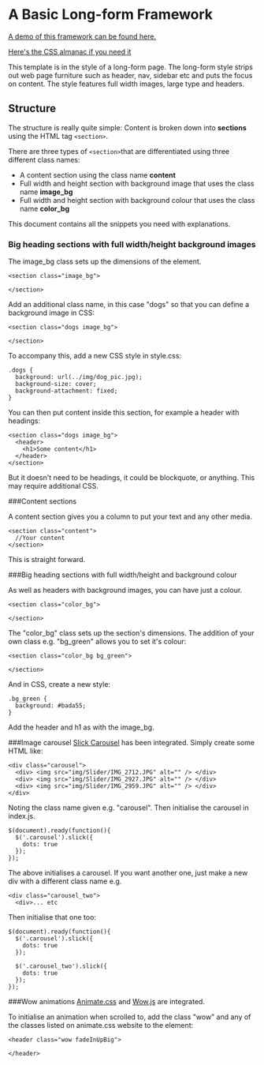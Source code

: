 
# A Basic Long-form Framework

[A demo of this framework can be found here.](https://haddersbadders.github.io/basic-longform-template/)

[Here's the CSS almanac if you need it](https://css-tricks.com/almanac/properties/)

This template is in the style of a long-form page. The long-form style strips out web page furniture such as header, nav, sidebar etc and puts the focus on content. The style features full width images, large type and headers.

## Structure

The structure is really quite simple: Content is broken down into **sections** using the HTML tag ```<section>```.

There are three types of ```<section>```that are differentiated using three different class names:

- A content section using the class name **content**
- Full width and height section with background image that uses the class name **image_bg**
- Full width and height section with background colour that uses the class name **color_bg**

This document contains all the snippets you need with explanations.

### Big heading sections with full width/height background images

The image_bg class sets up the dimensions of the element.

```
<section class="image_bg">

</section>
```

Add an additional class name, in this case "dogs" so that you can define a background image in CSS:

```
<section class="dogs image_bg">

</section>
```
To accompany this, add a new CSS style in style.css:

```
.dogs {
  background: url(../img/dog_pic.jpg);
  background-size: cover;
  background-attachment: fixed;
}
```

You can then put content inside this section, for example a header with headings:
```
<section class="dogs image_bg">
  <header>
    <h1>Some content</h1>
  </header>
</section>
```

But it doesn't need to be headings, it could be blockquote, or anything. This may require additional CSS.

###Content sections

A content section gives you a column to put your text and any other media.

```
<section class="content">
  //Your content
</section>
```

This is straight forward.

###Big heading sections with full width/height and background colour

As well as headers with background images, you can have just a colour.

```
<section class="color_bg">

</section>
```
The "color_bg" class sets up the section's dimensions. The addition of your own class e.g. "bg_green" allows you to set it's colour:
```
<section class="color_bg bg_green">

</section>
```
And in CSS, create a new style:
```
.bg_green {
  background: #bada55;
}
```
Add the header and h1 as with the image_bg.



###Image carousel
[Slick Carousel](http://kenwheeler.github.io/slick/) has been integrated. Simply create some HTML like:

```
<div class="carousel">
  <div> <img src="img/Slider/IMG_2712.JPG" alt="" /> </div>
  <div> <img src="img/Slider/IMG_2927.JPG" alt="" /> </div>
  <div> <img src="img/Slider/IMG_2959.JPG" alt="" /> </div>
</div>

```
Noting the class name given e.g. "carousel". Then initialise the carousel in index.js.

```
$(document).ready(function(){
  $('.carousel').slick({
    dots: true
  });
});

```

The above initialises a carousel. If you want another one, just make a new div with a different class name e.g. 

```
<div class="carousel_two">
  <div>... etc
```
Then initialise that one too:

```
$(document).ready(function(){
  $('.carousel').slick({
    dots: true
  });
  
  $('.carousel_two').slick({
    dots: true
  });
});

```


###Wow animations
[Animate.css](http://daneden.github.io/animate.css/) and [Wow.js](http://mynameismatthieu.com/WOW/) are integrated.

To initialise an animation when scrolled to, add the class "wow" and any of the classes listed on animate.css website to the element:
```
<header class="wow fadeInUpBig">

</header>
```
